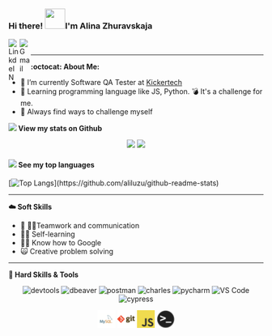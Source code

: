 ### Hi there! <img src="https://raw.githubusercontent.com/nixin72/nixin72/master/wave.gif" width="40" height="40" />I'm Alina Zhuravskaja
  
 <a target="_blank" href="https://www.linkedin.com/in/alinazhu0103/">
  <img align="left" alt="LinkdeIN" width="22px" src="https://cdn.jsdelivr.net/npm/simple-icons@v3/icons/linkedin.svg" />
</a>
<a target="_blank" href="mailto:alinazhuravskaja@gmail.com">
  <img align="left" alt="Gmail" width="22px" src="https://cdn.jsdelivr.net/npm/simple-icons@v3/icons/gmail.svg" />
</a>
</br>

---
 
**:octocat: About Me:**
 - :lady_beetle: I’m currently Software QA Tester at [Kickertech](https://kickertech.com/)
 - :rocket: Learning programming language like JS, Python. 💣 It's a challenge for me.  
 - 💫 Always find ways to challenge myself
  
**<img src="https://media.giphy.com/media/VgCDAzcKvsR6OM0uWg/giphy.gif" width="40"> View my stats on Github** 

<p align="center">
	<img width="38%" src="https://github-readme-stats.vercel.app/api?username=aliluzu&show_icons=true&theme=default" />
	<img width="38%" src="https://github-readme-streak-stats.herokuapp.com/?user=aliluzu&theme=default" />
</p>
 
#### <img src="https://media.giphy.com/media/VgCDAzcKvsR6OM0uWg/giphy.gif" width="40"> See my top languages

[![Top Langs](https://github-readme-stats.vercel.app/api/top-langs/?username=aliluzu&&theme=default&show_icons=true"")](https://github.com/aliluzu/github-readme-stats)

---
 
**☁️ Soft Skills**
- 🐒 🐒🐒Teamwork and communication
- :surfing_woman: Self-learning
- :male_detective: Know how to Google
- :scream_cat: Creative problem solving

---

**🔪 Hard Skills & Tools**
<div align="center">
  <img alt="devtools" width="35px" src="https://user-images.githubusercontent.com/89486551/143319750-2f729405-4b8a-4f73-8e16-b5c7780517fc.png" />
  <img alt="dbeaver" width="35px" src="https://user-images.githubusercontent.com/89486551/143319757-0bbd31ce-7860-447a-9571-504653849d0b.png" />
  <img alt="postman" width="35px" src="https://user-images.githubusercontent.com/2676579/34940598-17cc20f0-f9be-11e7-8c6d-f0190d502d64.png" />
  <img alt="charles" width="35px" src="https://user-images.githubusercontent.com/89486551/143319787-e5eb9aa4-5b57-454f-b903-64282274af76.png" />
  <img alt="pycharm" width="35px" src="https://user-images.githubusercontent.com/89486551/143319814-3645ca4a-c3cc-4958-aa5b-ff27b47d704c.png" />
  <img alt="VS Code" width="35px" src="https://upload.wikimedia.org/wikipedia/commons/thumb/9/9a/Visual_Studio_Code_1.35_icon.svg/2048px-Visual_Studio_Code_1.35_icon.svg.png" />
  <img alt="cypress" width="35px" src="https://miro.medium.com/max/728/0*JAWNOBEDxJLXxHUj.png" />
  
  <code><img height="35" src="https://raw.githubusercontent.com/github/explore/80688e429a7d4ef2fca1e82350fe8e3517d3494d/topics/mysql/mysql.png"></code>
  <code><img height="35" src="https://raw.githubusercontent.com/github/explore/80688e429a7d4ef2fca1e82350fe8e3517d3494d/topics/git/git.png"></code>
  <code><img height="35" src="https://raw.githubusercontent.com/github/explore/80688e429a7d4ef2fca1e82350fe8e3517d3494d/topics/javascript/javascript.png"></code>
  <code><img height="35" src="https://raw.githubusercontent.com/github/explore/80688e429a7d4ef2fca1e82350fe8e3517d3494d/topics/terminal/terminal.png"></code>
</div>
